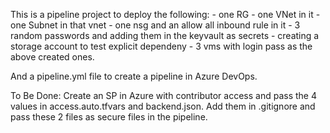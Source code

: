 This is a pipeline project to deploy the following:
    - one RG
    - one VNet in it
    - one Subnet in that vnet
    - one nsg and an allow all inbound rule in it
    - 3 random passwords and adding them in the keyvault as secrets
    - creating a storage account to test explicit dependeny
    - 3 vms with login pass as the above created ones.

And a pipeline.yml file to create a pipeline in Azure DevOps.

To Be Done:
Create an SP in Azure with contributor access and pass the 4 values in access.auto.tfvars and backend.json. Add them in .gitignore and pass these 2 files as secure files in the pipeline.

